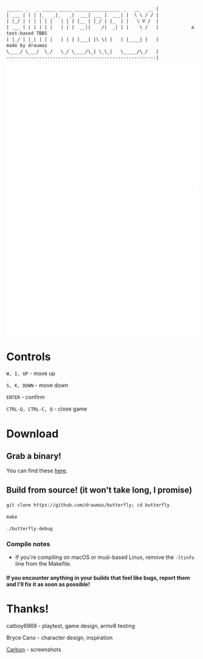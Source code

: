 ```
______ _   _ _____ _____ _________________ _   __   __ |
| ___ | | | |_   _|_   _|  ___| ___ |  ___| |  \ \ / / |
| |_/ | | | | | |   | | | |__ | |_/ | |_  | |   \ V /  |            
| ___ | | | | | |   | | |  __||    /|  _| | |    \ /   |            a text-based TBBS
| |_/ | |_| | | |   | | | |___| |\ \| |   | |____| |   |            made by draumaz
\____/ \___/  \_/   \_/ \____/\_| \_\_|   \_____/\_/   |
-------------------------------------------------------|
```
![Screenie](https://github.com/draumaz/butterfly/raw/main/media/btf-main.svg "Game screen")
![Weapon](https://github.com/draumaz/butterfly/raw/main/media/btf-item.svg "Item screen")

# Controls

```W, I, UP``` - move up

```S, K, DOWN``` - move down

```ENTER``` - confirm

```CTRL-Q, CTRL-C, Q``` - close game

# Download

## Grab a binary!
  You can find these <a href="https://github.com/draumaz/butterfly/releases/latest">here</a>.

## Build from source! (it won't take long, I promise)

```git clone https://github.com/draumaz/butterfly; cd butterfly```

```make```

```./butterfly-debug```

### Compile notes

- If you're compiling on macOS or musl-based Linux, remove the ```-ltinfo``` line from the Makefile.

#### If you encounter anything in your builds that feel like bugs, report them and I'll fix it as soon as possible!

# Thanks!

catboy6969 - playtest, game design, armv8 testing

Bryce Cano - character design, inspiration

<a href="https://carbon.now.sh/">Carbon</a> - screenshots
